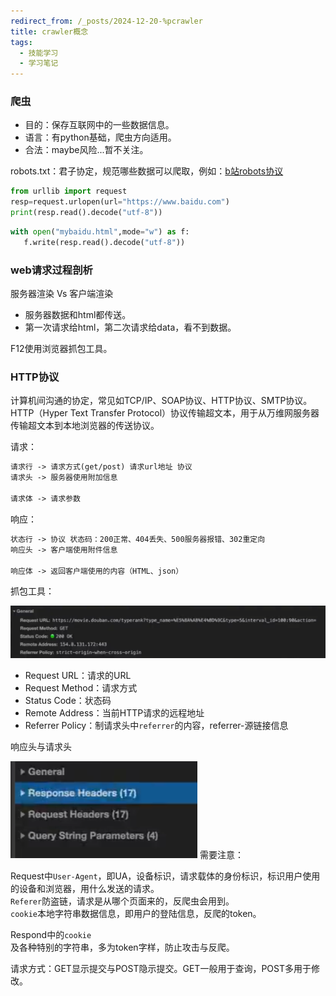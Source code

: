 ```yaml
---
redirect_from: /_posts/2024-12-20-%pcrawler
title: crawler概念
tags:
  - 技能学习
  - 学习笔记
---
```

### 爬虫

- 目的：保存互联网中的一些数据信息。
- 语言：有python基础，爬虫方向适用。
- 合法：maybe风险...暂不关注。

robots.txt：君子协定，规范哪些数据可以爬取，例如：[b站robots协议](https://www.bilibili.com/robots.txt)

```python
from urllib import request
resp=request.urlopen(url="https://www.baidu.com")
print(resp.read().decode("utf-8"))
```

```python
with open("mybaidu.html",mode="w") as f:
   f.write(resp.read().decode("utf-8"))
```

### web请求过程剖析

服务器渲染 Vs 客户端渲染

- 服务器数据和html都传送。
- 第一次请求给html，第二次请求给data，看不到数据。

F12使用浏览器抓包工具。

### HTTP协议

计算机间沟通的协定，常见如TCP/IP、SOAP协议、HTTP协议、SMTP协议。HTTP（Hyper Text Transfer Protocol）协议传输超文本，用于从万维网服务器传输超文本到本地浏览器的传送协议。

请求：

```md
请求行 -> 请求方式(get/post) 请求url地址 协议
请求头 -> 服务器使用附加信息

请求体 -> 请求参数
```

响应：

```md
状态行 -> 协议 状态码：200正常、404丢失、500服务器报错、302重定向
响应头 -> 客户端使用附件信息

响应体 -> 返回客户端使用的内容（HTML、json）
```

抓包工具：

![image-20241220172746825](https://raw.githubusercontent.com/DOFlamda/ImgHost/refs/heads/main/image/crawler1.png)

- Request URL：请求的URL
- Request Method：请求方式
- Status Code：状态码
- Remote Address：当前HTTP请求的远程地址
- Referrer Policy：制请求头中`referrer`的内容，referrer-源链接信息

响应头与请求头

![image-20241221122521022](https://raw.githubusercontent.com/DOFlamda/ImgHost/refs/heads/main/image/crawler2.png)
需要注意：

Request中`User-Agent`，即UA，设备标识，请求载体的身份标识，标识用户使用的设备和浏览器，用什么发送的请求。<br>`Referer`防盗链，请求是从哪个页面来的，反爬虫会用到。<br>`cookie`本地字符串数据信息，即用户的登陆信息，反爬的token。

Respond中的`cookie`<br>及各种特别的字符串，多为token字样，防止攻击与反爬。

请求方式：GET显示提交与POST隐示提交。GET一般用于查询，POST多用于修改。